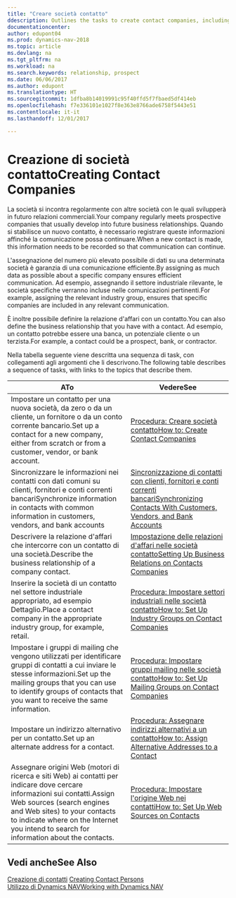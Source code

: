 ```yaml
---
title: "Creare società contatto"
ddescription: Outlines the tasks to create contact companies, including assigning relevant data about prospects and defining the business relationships you have with companies.
documentationcenter: 
author: edupont04
ms.prod: dynamics-nav-2018
ms.topic: article
ms.devlang: na
ms.tgt_pltfrm: na
ms.workload: na
ms.search.keywords: relationship, prospect
ms.date: 06/06/2017
ms.author: edupont
ms.translationtype: HT
ms.sourcegitcommit: 1dfba8b14019991c95f40ffd5f7fbaed5df414eb
ms.openlocfilehash: f7e336101e1027f8e363e8766ade6758f5443e51
ms.contentlocale: it-it
ms.lasthandoff: 12/01/2017

---
```

# <a name="creating-contact-companies"></a><span data-ttu-id="71858-102">Creazione di società contatto</span><span class="sxs-lookup"><span data-stu-id="71858-102">Creating Contact Companies</span></span>
<span data-ttu-id="71858-103">La società si incontra regolarmente con altre società con le quali svilupperà in futuro relazioni commerciali.</span><span class="sxs-lookup"><span data-stu-id="71858-103">Your company regularly meets prospective companies that usually develop into future business relationships.</span></span> <span data-ttu-id="71858-104">Quando si stabilisce un nuovo contatto, è necessario registrare queste informazioni affinché la comunicazione possa continuare.</span><span class="sxs-lookup"><span data-stu-id="71858-104">When a new contact is made, this information needs to be recorded so that communication can continue.</span></span>

<span data-ttu-id="71858-105">L'assegnazione del numero più elevato possibile di dati su una determinata società è garanzia di una comunicazione efficiente.</span><span class="sxs-lookup"><span data-stu-id="71858-105">By assigning as much data as possible about a specific company ensures efficient communication.</span></span> <span data-ttu-id="71858-106">Ad esempio, assegnando il settore industriale rilevante, le società specifiche verranno incluse nelle comunicazioni pertinenti.</span><span class="sxs-lookup"><span data-stu-id="71858-106">For example, assigning the relevant industry group, ensures that specific companies are included in any relevant communication.</span></span>

<span data-ttu-id="71858-107">È inoltre possibile definire la relazione d'affari con un contatto.</span><span class="sxs-lookup"><span data-stu-id="71858-107">You can also define the business relationship that you have with a contact.</span></span> <span data-ttu-id="71858-108">Ad esempio, un contatto potrebbe essere una banca, un potenziale cliente o un terzista.</span><span class="sxs-lookup"><span data-stu-id="71858-108">For example, a contact could be a prospect, bank, or contractor.</span></span>

<span data-ttu-id="71858-109">Nella tabella seguente viene descritta una sequenza di task, con collegamenti agli argomenti che li descrivono.</span><span class="sxs-lookup"><span data-stu-id="71858-109">The following table describes a sequence of tasks, with links to the topics that describe them.</span></span> 

| <span data-ttu-id="71858-110">A</span><span class="sxs-lookup"><span data-stu-id="71858-110">To</span></span> | <span data-ttu-id="71858-111">Vedere</span><span class="sxs-lookup"><span data-stu-id="71858-111">See</span></span> |
| --- | --- |
| <span data-ttu-id="71858-112">Impostare un contatto per una nuova società, da zero o da un cliente, un fornitore o da un conto corrente bancario.</span><span class="sxs-lookup"><span data-stu-id="71858-112">Set up a contact for a new company, either from scratch or from a customer, vendor, or bank account.</span></span> |[<span data-ttu-id="71858-113">Procedura: Creare società contatto</span><span class="sxs-lookup"><span data-stu-id="71858-113">How to: Create Contact Companies</span></span>](marketing-how-create-contact-companies.md) |
| <span data-ttu-id="71858-114">Sincronizzare le informazioni nei contatti con dati comuni su clienti, fornitori e conti correnti bancari</span><span class="sxs-lookup"><span data-stu-id="71858-114">Synchronize information in contacts with common information in customers, vendors, and bank accounts</span></span> |[<span data-ttu-id="71858-115">Sincronizzazione di contatti con clienti, fornitori e conti correnti bancari</span><span class="sxs-lookup"><span data-stu-id="71858-115">Synchronizing Contacts With Customers, Vendors, and Bank Accounts</span></span>](marketing-synchronize-contacts-customers-vendors-bank-accounts.md) |
| <span data-ttu-id="71858-116">Descrivere la relazione d'affari che intercorre con un contatto di una società.</span><span class="sxs-lookup"><span data-stu-id="71858-116">Describe the business relationship of a company contact.</span></span> |[<span data-ttu-id="71858-117">Impostazione delle relazioni d'affari nelle società contatto</span><span class="sxs-lookup"><span data-stu-id="71858-117">Setting Up Business Relations on Contacts Companies</span></span>](marketing-business-relations.md) |
| <span data-ttu-id="71858-118">Inserire la società di un contatto nel settore industriale appropriato, ad esempio Dettaglio.</span><span class="sxs-lookup"><span data-stu-id="71858-118">Place a contact company in the appropriate industry group, for example, retail.</span></span> |[<span data-ttu-id="71858-119">Procedura: Impostare settori industriali nelle società contatto</span><span class="sxs-lookup"><span data-stu-id="71858-119">How to: Set Up Industry Groups on Contact Companies</span></span>](marketing-industry-groups.md) |
| <span data-ttu-id="71858-120">Impostare i gruppi di mailing che vengono utilizzati per identificare gruppi di contatti a cui inviare le stesse informazioni.</span><span class="sxs-lookup"><span data-stu-id="71858-120">Set up the mailing groups that you can use to identify groups of contacts that you want to receive the same information.</span></span> |[<span data-ttu-id="71858-121">Procedura: Impostare gruppi mailing nelle società contatto</span><span class="sxs-lookup"><span data-stu-id="71858-121">How to: Set Up Mailing Groups on Contact Companies</span></span>](marketing-mailing-groups.md) |
| <span data-ttu-id="71858-122">Impostare un indirizzo alternativo per un contatto.</span><span class="sxs-lookup"><span data-stu-id="71858-122">Set up an alternate address for a contact.</span></span> |[<span data-ttu-id="71858-123">Procedura: Assegnare indirizzi alternativi a un contatto</span><span class="sxs-lookup"><span data-stu-id="71858-123">How to: Assign Alternative Addresses to a Contact</span></span>](marketing-how-assign-alternate-address.md) |
| <span data-ttu-id="71858-124">Assegnare origini Web (motori di ricerca e siti Web) ai contatti per indicare dove cercare informazioni sui contatti.</span><span class="sxs-lookup"><span data-stu-id="71858-124">Assign Web sources (search engines and Web sites) to your contacts to indicate where on the Internet you intend to search for information about the contacts.</span></span> |[<span data-ttu-id="71858-125">Procedura: Impostare l'origine Web nei contatti</span><span class="sxs-lookup"><span data-stu-id="71858-125">How to: Set Up Web Sources on Contacts</span></span>](marketing-web-sources.md) |

## <a name="see-also"></a><span data-ttu-id="71858-126">Vedi anche</span><span class="sxs-lookup"><span data-stu-id="71858-126">See Also</span></span>
<span data-ttu-id="71858-127">[Creazione di contatti](marketing-create-contact-persons.md) </span><span class="sxs-lookup"><span data-stu-id="71858-127">[Creating Contact Persons](marketing-create-contact-persons.md) </span></span>  
[<span data-ttu-id="71858-128">Utilizzo di Dynamics NAV</span><span class="sxs-lookup"><span data-stu-id="71858-128">Working with Dynamics NAV</span></span>](ui-work-product.md)

